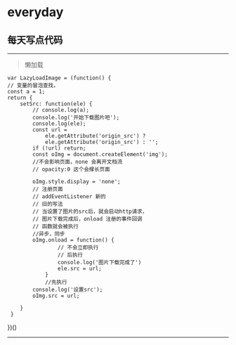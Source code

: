 # everyday
##  每天写点代码
<hr>

> 懒加载

    var LazyLoadImage = (function() {
    // 变量的冒泡查找，
    const a = 1;
    return {
        setSrc: function(ele) {
            // console.log(a);
            console.log('开始下载图片吧');
            console.log(ele);
            const url =
                ele.getAttribute('origin_src') ?
                ele.getAttribute('origin_src') : '';
            if (!url) return;
            const oImg = document.createElement('img');
            //不会影响页面，none 会离开文档流
            // opacity:0 这个会撑长页面

            oImg.style.display = 'none';
            // 注册页面
            // addEventListener 新的
            // 旧的写法
            // 当设置了图片的src后，就会启动http请求，
            // 图片下载完成后，onload 注册的事件回调
            // 函数就会被执行
            //异步，同步
            oImg.onload = function() {
                    // 不会立即执行
                    // 后执行
                    console.log('图片下载完成了')
                    ele.src = url;
                }
                //先执行
            console.log('设置src');
            oImg.src = url;

        }
     }
   })()
<hr>

